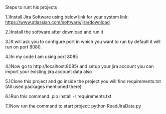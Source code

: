 Steps to runt his projects

1.)Install Jira Software using below link for your system
  link: https://www.atlassian.com/software/jira/download
  
2.)Install the software after download and run it

3.)It will ask you to configure port in which you want to run by default it will run on port 8080.

4.)In my code I am using port 8085

4.)Now go to http://localhost:8085/ and setup your jira account you can import your existing jira account data also

5.)Clone this project and go inside the project you will find requirements.txt (All used packages mentioned there)

6.)Run this command: pip install -r requirements.txt

7.)Now run the command to start project: python ReadJiraData.py 
